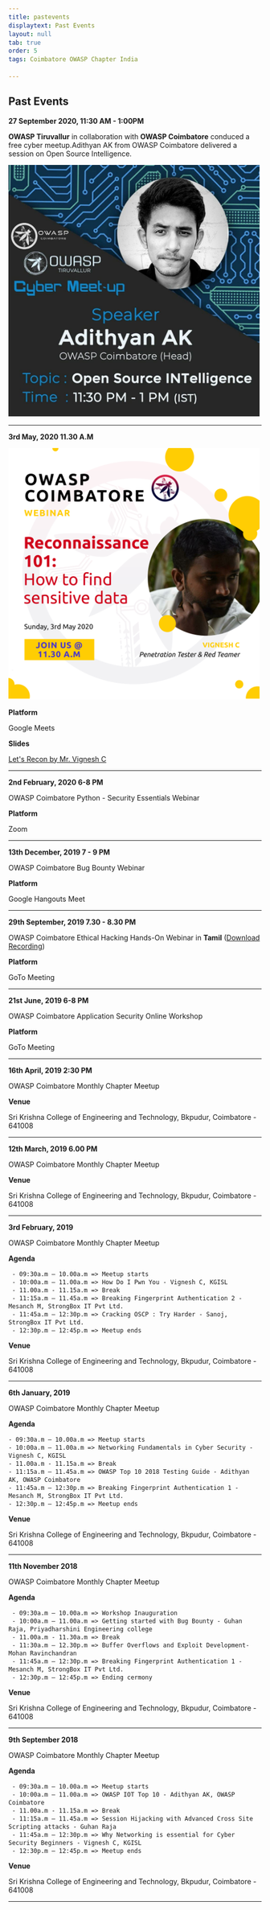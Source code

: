 ```yaml
---
title: pastevents
displaytext: Past Events
layout: null
tab: true
order: 5
tags: Coimbatore OWASP Chapter India

---
```


## Past Events

**27 September 2020, 11:30 AM - 1:00PM**

**OWASP Tiruvallur** in collaboration with **OWASP Coimbatore** conduced a free cyber meetup.Adithyan AK from OWASP Coimbatore delivered a session on Open Source Intelligence.

<img src="assets/images/events/Adithyan_osint.jpg" width="500" height="500" />

<hr>

**3rd May, 2020 11.30 A.M**

<img src="assets/images/events/reconnaissance_webinar_owasp_cbe.png" width="500" height="500" />

**Platform**

Google Meets

**Slides**

[Let's Recon by Mr. Vignesh C](https://github.com/OWASP/www-chapter-coimbatore/blob/master/assets/files/Lets%20Recon.pdf)
<hr>

**2nd February, 2020 6-8 PM**

OWASP Coimbatore Python - Security Essentials Webinar

**Platform**

Zoom
<hr>

**13th December, 2019 7 - 9 PM**

OWASP Coimbatore Bug Bounty Webinar

**Platform**

Google Hangouts Meet
<hr>

**29th September, 2019 7.30 - 8.30 PM**

OWASP Coimbatore Ethical Hacking Hands-On Webinar in **Tamil** ([Download Recording](https://drive.google.com/file/d/1gaErUWur_sIH4lDvhcezC3ycX76J6A_M/view?usp=drivesdk))

**Platform**

GoTo Meeting
<hr>

**21st June, 2019 6-8 PM**

OWASP Coimbatore Application Security Online Workshop

**Platform**

GoTo Meeting
<hr>

**16th April, 2019 2:30 PM**

OWASP Coimbatore Monthly Chapter Meetup

**Venue**

Sri Krishna College of Engineering and Technology, Bkpudur, Coimbatore - 641008 
<hr>

**12th March, 2019 6.00 PM**

OWASP Coimbatore Monthly Chapter Meetup

**Venue**

Sri Krishna College of Engineering and Technology, Bkpudur, Coimbatore - 641008 
<hr>

**3rd February, 2019**

OWASP Coimbatore Monthly Chapter Meetup

**Agenda**
```
 - 09:30a.m – 10.00a.m => Meetup starts
 - 10:00a.m – 11.00a.m => How Do I Pwn You - Vignesh C, KGISL
 - 11.00a.m - 11.15a.m => Break
 - 11:15a.m – 11.45a.m => Breaking Fingerprint Authentication 2 - Mesanch M, StrongBox IT Pvt Ltd.
 - 11:45a.m – 12:30p.m => Cracking OSCP : Try Harder - Sanoj, StrongBox IT Pvt Ltd.
 - 12:30p.m – 12:45p.m => Meetup ends
```
**Venue**

Sri Krishna College of Engineering and Technology, Bkpudur, Coimbatore - 641008 
<hr>

**6th January, 2019**

OWASP Coimbatore Monthly Chapter Meetup

**Agenda**
 ```
 - 09:30a.m – 10.00a.m => Meetup starts
 - 10:00a.m – 11.00a.m => Networking Fundamentals in Cyber Security - Vignesh C, KGISL
 - 11.00a.m - 11.15a.m => Break
 - 11:15a.m – 11.45a.m => OWASP Top 10 2018 Testing Guide - Adithyan AK, OWASP Coimbatore
 - 11:45a.m – 12:30p.m => Breaking Fingerprint Authentication 1 - Mesanch M, StrongBox IT Pvt Ltd.
 - 12:30p.m – 12:45p.m => Meetup ends
```
**Venue**

Sri Krishna College of Engineering and Technology, Bkpudur, Coimbatore - 641008 
<hr>

**11th November 2018**

OWASP Coimbatore Monthly Chapter Meetup

**Agenda**
```
 - 09:30a.m – 10.00a.m => Workshop Inauguration
 - 10:00a.m – 11.00a.m => Getting started with Bug Bounty - Guhan Raja, Priyadharshini Engineering college
 - 11.00a.m - 11.30a.m => Break
 - 11:30a.m – 12.30p.m => Buffer Overflows and Exploit Development- Mohan Ravinchandran
 - 11:45a.m – 12:30p.m => Breaking Fingerprint Authentication 1 - Mesanch M, StrongBox IT Pvt Ltd.
 - 12:30p.m – 12:45p.m => Ending cermony
```
**Venue**

Sri Krishna College of Engineering and Technology, Bkpudur, Coimbatore - 641008 
<hr>

**9th September 2018**

OWASP Coimbatore Monthly Chapter Meetup

**Agenda**
```
 - 09:30a.m – 10.00a.m => Meetup starts
 - 10:00a.m – 11.00a.m => OWASP IOT Top 10 - Adithyan AK, OWASP Coimbatore
 - 11.00a.m - 11.15a.m => Break
 - 11:15a.m – 11.45a.m => Session Hijacking with Advanced Cross Site Scripting attacks - Guhan Raja
 - 11:45a.m – 12:30p.m => Why Networking is essential for Cyber Security Beginners - Vignesh C, KGISL
 - 12:30p.m – 12:45p.m => Meetup ends
```
**Venue**

Sri Krishna College of Engineering and Technology, Bkpudur, Coimbatore - 641008 
<hr>
